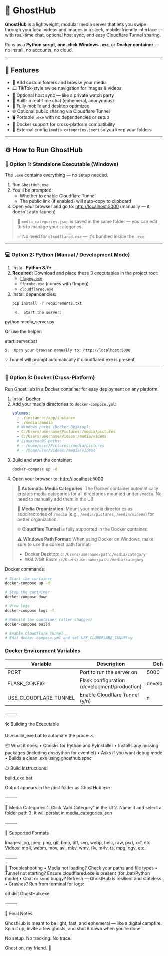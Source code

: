 # 👻 GhostHub

**GhostHub** is a lightweight, modular media server that lets you swipe through your local videos and images in a sleek, mobile-friendly interface — with real-time chat, optional host sync, and easy Cloudflare Tunnel sharing.

Runs as a **Python script**, **one-click Windows `.exe`**, or **Docker container** — no install, no accounts, no cloud.

---

## 🚀 Features

- 📁 Add custom folders and browse your media
- 🎞️ TikTok-style swipe navigation for images & videos
- 🔁 Optional host sync — like a private watch party
- 💬 Built-in real-time chat (ephemeral, anonymous)
- 📱 Fully mobile and desktop optimized
- 🌐 Optional public sharing via Cloudflare Tunnel
- 🖥️ Portable `.exe` with no dependencies or setup
- 🐳 Docker support for cross-platform compatibility
- 💾 External config (`media_categories.json`) so you keep your folders

---

## ⚙️ How to Run GhostHub

### 🔧 Option 1: Standalone Executable (Windows)

The `.exe` contains everything — no setup needed.

1. Run `GhostHub.exe`
2. You'll be prompted:
   - Whether to enable Cloudflare Tunnel
   - The public link (if enabled) will auto-copy to clipboard
3. Open your browser and go to: [http://localhost:5000](http://localhost:5000) (manually — it doesn't auto-launch)

> 📌 `media_categories.json` is saved in the same folder — you can edit this to manage your categories.
>
> ✅ No need for `cloudflared.exe` — it's bundled inside the `.exe`

---

### 💻 Option 2: Python (Manual / Development Mode)

1. Install **Python 3.7+**
2. **Required:** Download and place these 3 executables in the project root:
   - [`ffmpeg.exe`](https://ffmpeg.org/download.html)
   - `ffprobe.exe` (comes with ffmpeg)
   - [`cloudflared.exe`](https://developers.cloudflare.com/cloudflare-one/connections/connect-apps/install-and-setup/installation)
3. Install dependencies:
   ```bash
   pip install -r requirements.txt

	4.	Start the server:

python media_server.py

Or use the helper:

start_server.bat


	5.	Open your browser manually to: http://localhost:5000

💡 Tunnel will prompt automatically if cloudflared.exe is present

---

### 🐳 Option 3: Docker (Cross-Platform)

Run GhostHub in a Docker container for easy deployment on any platform.

1. Install [Docker](https://www.docker.com/products/docker-desktop)
2. Add your media directories to `docker-compose.yml`:
   ```yaml
   volumes:
     - ./instance:/app/instance
     - ./media:/media
     # Windows paths (Docker Desktop):
     - C:/Users/username/Pictures:/media/pictures
     - C:/Users/username/Videos:/media/videos
     # Linux/macOS paths:
     # - /home/user/Pictures:/media/pictures
     # - /home/user/Videos:/media/videos
   ```
3. Build and start the container:
   ```bash
   docker-compose up -d
   ```
4. Open your browser to: [http://localhost:5000](http://localhost:5000)

> 📌 **Automatic Media Categories**: The Docker container automatically creates media categories for all directories mounted under `/media`. No need to manually add them in the UI!
>
> 📂 **Media Organization**: Mount your media directories as subdirectories of `/media` (e.g., `/media/pictures`, `/media/videos`) for better organization.
>
> 🌐 **Cloudflare Tunnel** is fully supported in the Docker container.
>
> ⚠️ **Windows Path Format**: When using Docker on Windows, make sure to use the correct path format:
>   - Docker Desktop: `C:/Users/username/path:/media/category`
>   - WSL2/Git Bash: `/c/Users/username/path:/media/category`

Docker commands:
```bash
# Start the container
docker-compose up -d

# Stop the container
docker-compose down

# View logs
docker-compose logs -f

# Rebuild the container (after changes)
docker-compose build

# Enable Cloudflare Tunnel
# Edit docker-compose.yml and set USE_CLOUDFLARE_TUNNEL=y
```

### Docker Environment Variables

| Variable | Description | Default |
|----------|-------------|---------|
| PORT | Port to run the server on | 5000 |
| FLASK_CONFIG | Flask configuration (development/production) | development |
| USE_CLOUDFLARE_TUNNEL | Enable Cloudflare Tunnel (y/n) | n |

⸻

🛠️ Building the Executable

Use build_exe.bat to automate the process.

📦 What it does:
	•	Checks for Python and PyInstaller
	•	Installs any missing packages (including dnspython for eventlet)
	•	Asks if you want debug mode
	•	Builds a clean .exe using ghosthub.spec

↺ Build Instructions:

build_exe.bat

Output appears in the /dist folder as GhostHub.exe

⸻

📁 Media Categories
	1.	Click “Add Category” in the UI
	2.	Name it and select a folder path
	3.	It will persist in media_categories.json

⸻

🎥 Supported Formats

Images: jpg, jpeg, png, gif, bmp, tiff, svg, webp, heic, raw, psd, xcf, etc.
Videos: mp4, webm, mov, avi, mkv, wmv, flv, m4v, ts, mpg, ogv, etc.

⸻

🧪 Troubleshooting
	•	Media not loading? Check your paths and file types
	•	Tunnel not starting? Ensure cloudflared.exe is present (for .bat/Python mode)
	•	Chat or sync buggy? Refresh — GhostHub is resilient and stateless
	•	Crashes? Run from terminal for logs:

cd dist
GhostHub.exe



⸻

💬 Final Notes

GhostHub is meant to be light, fast, and ephemeral — like a digital campfire. Spin it up, invite a few ghosts, and shut it down when you’re done.

No setup. No tracking. No trace.

Ghost on, my friend. 👻
